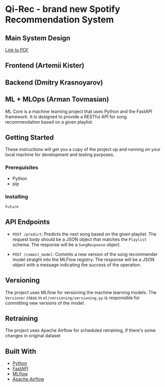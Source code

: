 # Qi-Rec - brand new Spotify Recommendation System

## Main System Design
[Link to PDF](docs/SMC.svg)

## Frontend (Artemii Kister)

## Backend (Dmitry Krasnoyarov)

## ML + MLOps (Arman Tovmasian)

ML Core is a machine learning project that uses Python and the FastAPI framework. It is designed to provide a RESTful API for song recommendation based on a given playlist.

## Getting Started

These instructions will get you a copy of the project up and running on your local machine for development and testing purposes.

### Prerequisites

- Python
- pip

### Installing

```Future```

## API Endpoints

- `POST /predict`: Predicts the next song based on the given playlist. The request body should be a JSON object that matches the `Playlist` schema. The response will be a `SongResponse` object.

- `POST /commit_model`: Commits a new version of the song recommender model straight into the MLFlow registry. The response will be a JSON object with a message indicating the success of the operation.

## Versioning

The project uses MLflow for versioning the machine learning models. The `Versioner` class in `ml/versioning/versioning.py` is responsible for committing new versions of the model.

## Retraining

The project uses Apache Airflow for scheduled retraining, if there's some changes in original dataset

## Built With

- [Python](https://www.python.org/)
- [FastAPI](https://fastapi.tiangolo.com/)
- [MLflow](https://mlflow.org/)
- [Apache Airflow](https://airflow.apache.org/)
